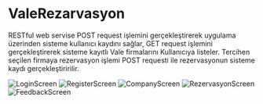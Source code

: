 # ValeRezarvasyon
RESTful web servise POST request işlemini gerçekleştirerek uygulama üzerinden sisteme kullanıcı kaydını sağlar,
GET request işlemini gerçekleştirerek sisteme kayıtlı Vale firmalarını Kullanıcıya listeler. 
Tercihen seçilen firmaya rezervasyon işlemi POST requesti ile rezervasyonun sisteme kaydı gerçekleştiririlir.


![LoginScreen](https://user-images.githubusercontent.com/28164758/80494310-33b38680-896f-11ea-8005-44e0ff32a8f8.PNG)
![RegisterScreen](https://user-images.githubusercontent.com/28164758/80494332-3d3cee80-896f-11ea-93f8-efc4ee7b6d66.PNG)
![CompanyScreen](https://user-images.githubusercontent.com/28164758/80494567-75dcc800-896f-11ea-9e1f-f15d57d064e8.PNG)
![RezervasyonScreen](https://user-images.githubusercontent.com/28164758/80494590-7ecd9980-896f-11ea-9d79-2db5e0ff380a.PNG)
![FeedbackScreen](https://user-images.githubusercontent.com/28164758/80494632-8ab95b80-896f-11ea-8b06-f5440f66a827.PNG)
